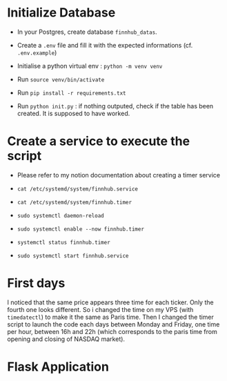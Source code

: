 # Initialize Database

- In your Postgres, create database `finnhub_datas`. 
- Create a `.env` file and fill it with the expected informations (cf. `.env.example`)

- Initialise a python virtual env : `python -m venv venv`
- Run `source venv/bin/activate`
- Run `pip install -r requirements.txt`
- Run `python init.py` : if nothing outputed, check if the table has been created. It is supposed to have worked. 

# Create a service to execute the script

- Please refer to my notion documentation about creating a timer service

- `cat /etc/systemd/system/finnhub.service`
- `cat /etc/systemd/system/finnhub.timer`
- `sudo systemctl daemon-reload`
- `sudo systemctl enable --now finnhub.timer`
- `systemctl status finnhub.timer`
- `sudo systemctl start finnhub.service`

# First days 

I noticed that the same price appears three time for each ticker. Only the fourth one looks different. So i changed the time on my VPS (with `timedatectl`) to make it the same as Paris time. Then I changed the timer script to launch the code each days between Monday and Friday, one time per hour, between 16h and 22h (which corresponds to the paris time from opening and closing of NASDAQ market). 

# Flask Application


